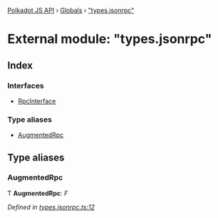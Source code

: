 [Polkadot JS API](../README.md) › [Globals](../globals.md) › ["types.jsonrpc"](_types_jsonrpc_.md)

# External module: "types.jsonrpc"

## Index

### Interfaces

* [RpcInterface](../interfaces/_types_jsonrpc_.rpcinterface.md)

### Type aliases

* [AugmentedRpc](_types_jsonrpc_.md#augmentedrpc)

## Type aliases

###  AugmentedRpc

Ƭ **AugmentedRpc**: *F*

*Defined in [types.jsonrpc.ts:12](https://github.com/polkadot-js/api/blob/0e297c677/packages/rpc-core/src/types.jsonrpc.ts#L12)*
